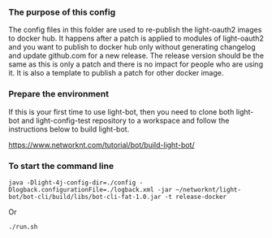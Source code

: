 ### The purpose of this config

The config files in this folder are used to re-publish the light-oauth2 images to docker hub. It happens after a patch is applied to modules of light-oauth2 and you want to publish to docker hub only without generating
changelog and update github.com for a new release. The release version should be the same as this is only a patch and there is no impact for people who are using it. It is also a template to publish a patch for other docker image. 
 
### Prepare the environment

If this is your first time to use light-bot, then you need to clone both light-bot and light-config-test repository to a workspace and follow the instructions below to build light-bot. 

https://www.networknt.com/tutorial/bot/build-light-bot/

### To start the command line

```
java -Dlight-4j-config-dir=./config -Dlogback.configurationFile=./logback.xml -jar ~/networknt/light-bot/bot-cli/build/libs/bot-cli-fat-1.0.jar -t release-docker
```

Or

```
./run.sh
```
